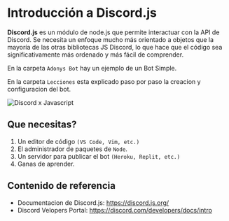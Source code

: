 # Introducción a Discord.js

**Discord.js** es un módulo de node.js que permite interactuar con la API de Discord. Se necesita un enfoque mucho más orientado a objetos que la mayoría de las otras bibliotecas JS Discord, lo que hace que el código sea significativamente más ordenado y más fácil de comprender.

En la carpeta `Adonys Bot` hay un ejemplo de un Bot Simple.

En la carpeta `Lecciones` esta explicado paso por paso la creacion y configuracion del bot.

![Discord x Javascript](https://d33wubrfki0l68.cloudfront.net/5593341e46aa96ad6aef51d157f2b2f7c053ff55/38a3e/_nuxt/images/how-i-have-built-jeeves-using-discordjs-1024.153242d.jpg)

## Que necesitas?

1. Un editor de código `(VS Code, Vim, etc.)` 
2. El administrador de paquetes de `Node`.
3. Un servidor para publicar el bot `(Heroku, Replit, etc.)`
4. Ganas de aprender.

## Contenido de referencia

- Documentacion de Discord.js: https://discord.js.org/
- Discord Velopers Portal: https://discord.com/developers/docs/intro
